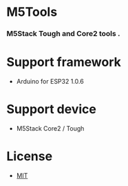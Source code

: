 # M5Tools
### M5Stack Tough and Core2 tools .

# Support framework
 - Arduino for ESP32 1.0.6

# Support device
 - M5Stack Core2 / Tough

# License
 - [MIT](License.txt)

